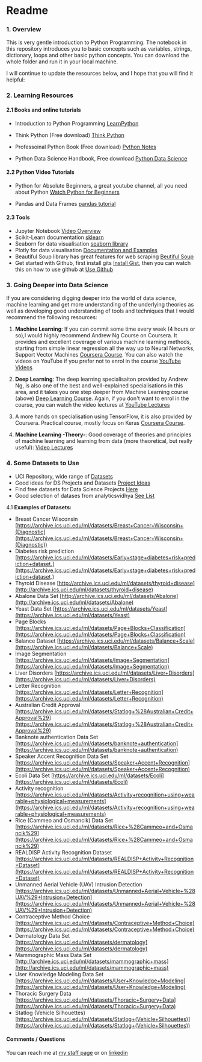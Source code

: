 # Readme

### 1. Overview 

This is very gentle introduction to Python Programming. The notebook in this repository introduces you to basic concepts such as variables, strings, dictionary, loops and other basic python concepts. You can download the whole folder and run it in your local machine. I will continue to update the resources below, and I hope that you will find it helpful: 

### 2. Learning Resources 

#### 2.1 Books and online tutorials* Introduction to Python Programming [LearnPython](https://www.learnpython.org)

* Think Python (Free download) [Think Python](https://greenteapress.com/wp/think-python-2e/)
* Professoinal Python Book (Free download) [Python Notes](https://books.goalkicker.com/PythonBook/)

* Python Data Science Handbook, Free download [Python Data Science](https://tanthiamhuat.files.wordpress.com/2018/04/pythondatasciencehandbook.pdf)
#### 2.2 Python Video Tutorials * Python for Absolute Beginners, a great youtube channel, all you need about Python [Watch Python for Beginners](https://www.youtube.com/playlist?list=PLBZBJbE_rGRWeh5mIBhD-hhDwSEDxogDg)

* Pandas and Data Frames [pandas tutorial](https://www.youtube.com/watch?v=vmEHCJofslg)#### 2.3 Tools 
* Jupyter Notebook [Video Overview](https://www.youtube.com/watch?v=HW29067qVWk&t=1436s)
* Scikit-Learn documentation [sklearn](https://scikit-learn.org/stable/)
* Seaborn for data visualisation [seaborn library](https://seaborn.pydata.org/)
* Plotly for data visualisation [Documentation and Examples](https://plotly.com/python/)
* Beautiful Soup library has great features for web scraping [Beutiful Soup](https://www.pythonforbeginners.com/python-on-the-web/web-scraping-with-beautifulsoup)
* Get started with Github, first install gits [Install Gist](https://www.jcchouinard.com/install-git/), then you can watch this on how to use github at [Use Github](https://www.youtube.com/watch?v=0fKg7e37bQE&t=518s)

### 3. Going Deeper into Data Science 

If you are considering digging deeper into the world of data science, machine learning and get more understanding of the underlying theories as well as developing good understanding of tools and techniques that I would recommend the following resources: 



1. **Machine Learning**: If you can commit some time every week (4 hours or so),I would highly recommend Andrew Ng Course on Coursera. It provides and excellent coverage of various machine learning methods, starting from simple linear regression all the way up to Neural Networks, Support Vector Machines [Coursera Course]( https://www.coursera.org/learn/machine-learning#syllabus). You can also watch the videos on YouTube if you prefer not to enrol in the course [YouTube Videos](https://www.youtube.com/watch?v=PPLop4L2eGk&list=PLLssT5z_DsK-h9vYZkQkYNWcItqhlRJLN)

2. **Deep Learning**: The deep learning specialisaiton provided by Andrew Ng, is also one of the best and well-explained specialisations in this area, and it takes you one step deeper from Machine Learning course (above) [Deep Learning Course]( https://www.coursera.org/specializations/deep-learning). Again, if you don't want to enrol in the course, you can watch the video lectures at [YouTube Lectures](https://www.youtube.com/watch?v=CS4cs9xVecg&list=PLkDaE6sCZn6Ec-XTbcX1uRg2_u4xOEky0)
3. A more hands on specialisation using TensorFlow, it is also provided by Coursera. Practical course, mostly focus on Keras [Coursera Course]( https://www.coursera.org/professional-certificates/tensorflow-in-practice#courses). 

4. **Machine Learning -Theory-**: Good coverage of theories and principles of machine learning and learning from data (more theoretical, but really useful): [Video Lectures](https://youtu.be/mbyG85GZ0PI)

### 4. Some Datasets to Use 

* UCI Repository, wide range of [Datasets](https://archive.ics.uci.edu/ml/index.php)
* Good ideas for DS Projects and Datasets [Project Ideas](https://github.com/NirantK/awesome-project-ideas#covid19)
* Find free datasets for Data Science Projects [Here](https://www.dataquest.io/blog/free-datasets-for-projects/)
* Good selection of datases from analyticsvidhya [See List](https://www.analyticsvidhya.com/blog/2018/05/24-ultimate-data-science-projects-to-boost-your-knowledge-and-skills/)


4.1 **Examples of Datasets:**

* Breast Cancer Wisconsin [https://archive.ics.uci.edu/ml/datasets/Breast+Cancer+Wisconsin+(Diagnostic](https://archive.ics.uci.edu/ml/datasets/Breast+Cancer+Wisconsin+(Diagnostic))
* Diabetes risk prediction [https://archive.ics.uci.edu/ml/datasets/Early+stage+diabetes+risk+prediction+dataset.](https://archive.ics.uci.edu/ml/datasets/Early+stage+diabetes+risk+prediction+dataset.)
* Thyroid Disease [http://archive.ics.uci.edu/ml/datasets/thyroid+disease](http://archive.ics.uci.edu/ml/datasets/thyroid+disease)
* Abalone Data Set [http://archive.ics.uci.edu/ml/datasets/Abalone](http://archive.ics.uci.edu/ml/datasets/Abalone)
* Yeast Data Set [https://archive.ics.uci.edu/ml/datasets/Yeast](https://archive.ics.uci.edu/ml/datasets/Yeast)
* Page Blocks [https://archive.ics.uci.edu/ml/datasets/Page+Blocks+Classification](https://archive.ics.uci.edu/ml/datasets/Page+Blocks+Classification)
* Balance Dataset [https://archive.ics.uci.edu/ml/datasets/Balance+Scale](https://archive.ics.uci.edu/ml/datasets/Balance+Scale)
* Image Segmentation [https://archive.ics.uci.edu/ml/datasets/Image+Segmentation](https://archive.ics.uci.edu/ml/datasets/Image+Segmentation)
* Liver Disorders [https://archive.ics.uci.edu/ml/datasets/Liver+Disorders](https://archive.ics.uci.edu/ml/datasets/Liver+Disorders)
* Letter Recognition [https://archive.ics.uci.edu/ml/datasets/Letter+Recognition](https://archive.ics.uci.edu/ml/datasets/Letter+Recognition)
* Australian Credit Approval [https://archive.ics.uci.edu/ml/datasets/Statlog+%28Australian+Credit+Approval%29](https://archive.ics.uci.edu/ml/datasets/Statlog+%28Australian+Credit+Approval%29)
* Banknote authentication Data Set [https://archive.ics.uci.edu/ml/datasets/banknote+authentication](https://archive.ics.uci.edu/ml/datasets/banknote+authentication)
* Speaker Accent Recognition Data Set [https://archive.ics.uci.edu/ml/datasets/Speaker+Accent+Recognition](https://archive.ics.uci.edu/ml/datasets/Speaker+Accent+Recognition)
* Ecoli Data Set [https://archive.ics.uci.edu/ml/datasets/Ecoli](https://archive.ics.uci.edu/ml/datasets/Ecoli)
* Activity recognition [https://archive.ics.uci.edu/ml/datasets/Activity+recognition+using+wearable+physiological+measurements](https://archive.ics.uci.edu/ml/datasets/Activity+recognition+using+wearable+physiological+measurements)
* Rice (Cammeo and Osmancik) Data Set [https://archive.ics.uci.edu/ml/datasets/Rice+%28Cammeo+and+Osmancik%29](https://archive.ics.uci.edu/ml/datasets/Rice+%28Cammeo+and+Osmancik%29)
* REALDISP Activity Recognition Dataset [https://archive.ics.uci.edu/ml/datasets/REALDISP+Activity+Recognition+Dataset](https://archive.ics.uci.edu/ml/datasets/REALDISP+Activity+Recognition+Dataset)
* Unmanned Aerial Vehicle (UAV) Intrusion Detection [https://archive.ics.uci.edu/ml/datasets/Unmanned+Aerial+Vehicle+%28UAV%29+Intrusion+Detection](https://archive.ics.uci.edu/ml/datasets/Unmanned+Aerial+Vehicle+%28UAV%29+Intrusion+Detection)
* Contraceptive Method Choice [https://archive.ics.uci.edu/ml/datasets/Contraceptive+Method+Choice](https://archive.ics.uci.edu/ml/datasets/Contraceptive+Method+Choice)
* Dermatology Data Set [https://archive.ics.uci.edu/ml/datasets/dermatology](https://archive.ics.uci.edu/ml/datasets/dermatology)
* Mammographic Mass Data Set [http://archive.ics.uci.edu/ml/datasets/mammographic+mass](http://archive.ics.uci.edu/ml/datasets/mammographic+mass)
* User Knowledge Modeling Data Set [https://archive.ics.uci.edu/ml/datasets/User+Knowledge+Modeling](https://archive.ics.uci.edu/ml/datasets/User+Knowledge+Modeling)
* Thoracic Surgery Data [https://archive.ics.uci.edu/ml/datasets/Thoracic+Surgery+Data](https://archive.ics.uci.edu/ml/datasets/Thoracic+Surgery+Data)
* Statlog (Vehicle Silhouettes) [https://archive.ics.uci.edu/ml/datasets/Statlog+(Vehicle+Silhouettes)](https://archive.ics.uci.edu/ml/datasets/Statlog+(Vehicle+Silhouettes))

















#### Comments / Questions 

You can reach me at [my staff page](https://www3.rgu.ac.uk/dmstaff/elyan-eyad) or on [linkedin](http://www.linkedin.com/in/elyan )

